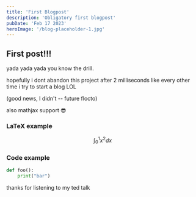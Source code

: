 ```yaml
---
title: 'First Blogpost'
description: 'Obligatory first blogpost'
pubDate: 'Feb 17 2023'
heroImage: '/blog-placeholder-1.jpg'
---
```


## First post!!!
yada yada yada you know the drill.

hopefully i dont abandon this project after 2 milliseconds like every other time i try to start a blog LOL

(good news, I didn't -- future flocto)

also mathjax support :sunglasses:

### LaTeX example
$$ 
\int_0^1 x^2 dx 
$$

### Code example
```py
def foo():
    print("bar")
```

thanks for listening to my ted talk